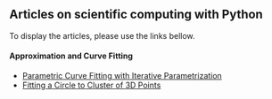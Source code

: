 ## Articles on scientific computing with Python
To display the articles, please use the links bellow.

#### Approximation and Curve Fitting
* [Parametric Curve Fitting with Iterative Parametrization](https://nbviewer.jupyter.org/github/meshlogic/scientific-computing/blob/master/Approximation-Methods/Parametric%20Curve%20Fitting.ipynb)
* [Fitting a Circle to Cluster of 3D Points](https://nbviewer.jupyter.org/github/meshlogic/scientific-computing/blob/master/Approximation-Methods/Fitting%20a%20Circle%20to%20Cluster%20of%203D%20Points.ipynb) 

 

